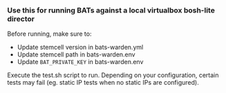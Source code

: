 ### Use this for running BATs against a local virtualbox bosh-lite director

Before running, make sure to:

* Update stemcell version in bats-warden.yml
* Update stemcell path in bats-warden.env
* Update `BAT_PRIVATE_KEY` in bats-warden.env

Execute the test.sh script to run. Depending on your configuration, certain
tests may fail (eg. static IP tests when no static IPs are configured).
